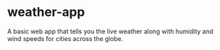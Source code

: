 # weather-app
A basic web app that tells you the live weather along with humidity and wind speeds for cities across the globe.
